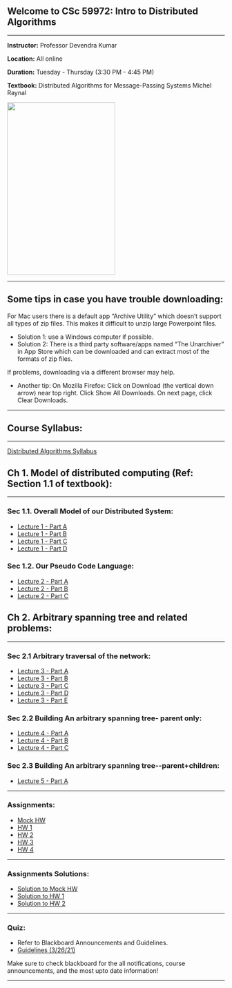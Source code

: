 ## Welcome to CSc 59972: Intro to Distributed Algorithms
<hr>

**Instructor:** Professor Devendra Kumar

**Location:** All online

**Duration:** Tuesday - Thursday (3:30 PM - 4:45 PM)

**Textbook:** Distributed Algorithms for Message-Passing Systems Michel Raynal

<img src="https://imgur.com/zf9DCMj.png" width="250" height="400" />

<hr>

## Some tips in case you have trouble downloading:

For Mac users there is a default app “Archive Utility” which doesn’t support all types of zip files. 
This makes it difficult to unzip large Powerpoint files.

- Solution 1: use a Windows computer if possible.
- Solution 2: There is a third party software/apps  named  “The Unarchiver” in App Store which can be downloaded and can extract most of the formats of zip files.

If problems, downloading via a different browser may help. 
- Another tip:
On Mozilla Firefox: Click on Download (the vertical down arrow) near top right. Click Show All Downloads. On next page, click Clear Downloads.

<hr>

## Course Syllabus:
<hr>

<a href="https://cuny907-my.sharepoint.com/:f:/g/personal/devendra_kumar66_login_cuny_edu/Egb0Upvw095Cu9XGun5G4rwBG0-VjvFYQiLj7BBGgxza5Q?e=ctNtkQ">Distributed Algorithms Syllabus</a>

## Ch 1. Model of distributed computing (Ref: Section 1.1 of textbook):
<hr>

### Sec 1.1. Overall Model of our Distributed System:

- <a href="https://cuny907-my.sharepoint.com/:u:/g/personal/devendra_kumar66_login_cuny_edu/ER1u7eXtdk1CtXet3fdd2moB_0qTdETQ1jlY2BqkCeVXdA?e=C99fXW">Lecture 1 - Part A</a>
- <a href="https://cuny907-my.sharepoint.com/:u:/g/personal/devendra_kumar66_login_cuny_edu/EbyPenSmaBpLuAIaK_vrMJwBDuZ2pODE6eFfR7snoIUSFQ?e=0bHKXM">Lecture 1 - Part B</a>
- <a href="https://cuny907-my.sharepoint.com/:u:/g/personal/devendra_kumar66_login_cuny_edu/EXTbDGj3pPdNvUdr96l7q9sB6XcOnEqEBXtD2Dua_v90Nw?e=h4BiSj">Lecture 1 - Part C</a>
- <a href="https://cuny907-my.sharepoint.com/:f:/g/personal/devendra_kumar66_login_cuny_edu/ElrudrUqA4VMqvIKJgA_ZDEBtmrIh1qaRRQqdGxlEOKJ0g?e=X6kQ9M">Lecture 1 - Part D</a>

### Sec 1.2. Our Pseudo Code Language:

- <a href="https://cuny907-my.sharepoint.com/:u:/g/personal/devendra_kumar66_login_cuny_edu/ERJW9mM71VVFvKFMfmJ_cK4BS4DJD5a-39yYX-rVup7hRg?e=y7sEXs">Lecture 2 - Part A</a>
- <a href="https://cuny907-my.sharepoint.com/:u:/g/personal/devendra_kumar66_login_cuny_edu/Ea80l9IKmrFAoTcvLeqNhEMBAR1aUL_gbmnnlooJ1_9jYg?e=1dWWB7">Lecture 2 - Part B</a>
- <a href="https://cuny907-my.sharepoint.com/:u:/g/personal/devendra_kumar66_login_cuny_edu/ES85CkKfdaZHnE0WMerJcKkBIo8uv4-xyKu4sO05FP6wFw?e=EwaUa0">Lecture 2 - Part C</a>

## Ch 2. Arbitrary spanning tree and related problems:
<hr>

### Sec 2.1 Arbitrary traversal of the network:

- <a href="https://cuny907-my.sharepoint.com/personal/devendra_kumar66_login_cuny_edu/_layouts/15/onedrive.aspx?originalPath=aHR0cHM6Ly9jdW55OTA3LW15LnNoYXJlcG9pbnQuY29tLzpmOi9nL3BlcnNvbmFsL2RldmVuZHJhX2t1bWFyNjZfbG9naW5fY3VueV9lZHUvRWdiMFVwdncwOTVDdTlYR3VuNUc0cndCRzAtVmp2RllRaUxqN0JCR2d4emE1UT9ydGltZT1hMHltb0EzeDJFZw&id=%2Fpersonal%2Fdevendra%5Fkumar66%5Flogin%5Fcuny%5Fedu%2FDocuments%2F21sp%2D%2Ddistr%20algs%2FCh%202%2E%20Arbitrary%20Spanning%20Tree%20and%20Related%20Problems%2FSec%202%2E1%2E%20Arbitrary%20traversal%20of%20the%20network%2Faudio%20Part%20A%2D%2Dsec%202%2E1%20Arbitrary%20traversal%20of%20the%20network%2Ezip&parent=%2Fpersonal%2Fdevendra%5Fkumar66%5Flogin%5Fcuny%5Fedu%2FDocuments%2F21sp%2D%2Ddistr%20algs%2FCh%202%2E%20Arbitrary%20Spanning%20Tree%20and%20Related%20Problems%2FSec%202%2E1%2E%20Arbitrary%20traversal%20of%20the%20network">Lecture 3 - Part A</a>
- <a href="https://cuny907-my.sharepoint.com/personal/devendra_kumar66_login_cuny_edu/_layouts/15/onedrive.aspx?originalPath=aHR0cHM6Ly9jdW55OTA3LW15LnNoYXJlcG9pbnQuY29tLzpmOi9nL3BlcnNvbmFsL2RldmVuZHJhX2t1bWFyNjZfbG9naW5fY3VueV9lZHUvRWdiMFVwdncwOTVDdTlYR3VuNUc0cndCRzAtVmp2RllRaUxqN0JCR2d4emE1UT9ydGltZT1hMHltb0EzeDJFZw&id=%2Fpersonal%2Fdevendra%5Fkumar66%5Flogin%5Fcuny%5Fedu%2FDocuments%2F21sp%2D%2Ddistr%20algs%2FCh%202%2E%20Arbitrary%20Spanning%20Tree%20and%20Related%20Problems%2FSec%202%2E1%2E%20Arbitrary%20traversal%20of%20the%20network%2Faudio%20part%20B%20sec%202%2E1%20Arbitrary%20Traversal%20of%20the%20network%2Ezip&parent=%2Fpersonal%2Fdevendra%5Fkumar66%5Flogin%5Fcuny%5Fedu%2FDocuments%2F21sp%2D%2Ddistr%20algs%2FCh%202%2E%20Arbitrary%20Spanning%20Tree%20and%20Related%20Problems%2FSec%202%2E1%2E%20Arbitrary%20traversal%20of%20the%20network">Lecture 3 - Part B</a>
- <a href="https://cuny907-my.sharepoint.com/personal/devendra_kumar66_login_cuny_edu/_layouts/15/onedrive.aspx?originalPath=aHR0cHM6Ly9jdW55OTA3LW15LnNoYXJlcG9pbnQuY29tLzpmOi9nL3BlcnNvbmFsL2RldmVuZHJhX2t1bWFyNjZfbG9naW5fY3VueV9lZHUvRWdiMFVwdncwOTVDdTlYR3VuNUc0cndCRzAtVmp2RllRaUxqN0JCR2d4emE1UT9ydGltZT1hMHltb0EzeDJFZw&id=%2Fpersonal%2Fdevendra%5Fkumar66%5Flogin%5Fcuny%5Fedu%2FDocuments%2F21sp%2D%2Ddistr%20algs%2FCh%202%2E%20Arbitrary%20Spanning%20Tree%20and%20Related%20Problems%2FSec%202%2E1%2E%20Arbitrary%20traversal%20of%20the%20network%2Faudio%20Part%20C%2D%2Dsec%202%2E1%20Arbitrary%20Traversal%20of%20the%20Network%2Ezip&parent=%2Fpersonal%2Fdevendra%5Fkumar66%5Flogin%5Fcuny%5Fedu%2FDocuments%2F21sp%2D%2Ddistr%20algs%2FCh%202%2E%20Arbitrary%20Spanning%20Tree%20and%20Related%20Problems%2FSec%202%2E1%2E%20Arbitrary%20traversal%20of%20the%20network">Lecture 3 - Part C</a>
- <a href="https://cuny907-my.sharepoint.com/personal/devendra_kumar66_login_cuny_edu/_layouts/15/onedrive.aspx?originalPath=aHR0cHM6Ly9jdW55OTA3LW15LnNoYXJlcG9pbnQuY29tLzpmOi9nL3BlcnNvbmFsL2RldmVuZHJhX2t1bWFyNjZfbG9naW5fY3VueV9lZHUvRWdiMFVwdncwOTVDdTlYR3VuNUc0cndCRzAtVmp2RllRaUxqN0JCR2d4emE1UT9ydGltZT1hMHltb0EzeDJFZw&id=%2Fpersonal%2Fdevendra%5Fkumar66%5Flogin%5Fcuny%5Fedu%2FDocuments%2F21sp%2D%2Ddistr%20algs%2FCh%202%2E%20Arbitrary%20Spanning%20Tree%20and%20Related%20Problems%2FSec%202%2E1%2E%20Arbitrary%20traversal%20of%20the%20network%2Faudio%20part%20D%2D%2Dsec%202%2E1%20Arbitrary%20Traversal%20of%20network%2Ezip&parent=%2Fpersonal%2Fdevendra%5Fkumar66%5Flogin%5Fcuny%5Fedu%2FDocuments%2F21sp%2D%2Ddistr%20algs%2FCh%202%2E%20Arbitrary%20Spanning%20Tree%20and%20Related%20Problems%2FSec%202%2E1%2E%20Arbitrary%20traversal%20of%20the%20network">Lecture 3 - Part D</a>
- <a href="https://cuny907-my.sharepoint.com/personal/devendra_kumar66_login_cuny_edu/_layouts/15/onedrive.aspx?originalPath=aHR0cHM6Ly9jdW55OTA3LW15LnNoYXJlcG9pbnQuY29tLzpmOi9nL3BlcnNvbmFsL2RldmVuZHJhX2t1bWFyNjZfbG9naW5fY3VueV9lZHUvRWdiMFVwdncwOTVDdTlYR3VuNUc0cndCRzAtVmp2RllRaUxqN0JCR2d4emE1UT9ydGltZT1hMHltb0EzeDJFZw&id=%2Fpersonal%2Fdevendra%5Fkumar66%5Flogin%5Fcuny%5Fedu%2FDocuments%2F21sp%2D%2Ddistr%20algs%2FCh%202%2E%20Arbitrary%20Spanning%20Tree%20and%20Related%20Problems%2FSec%202%2E1%2E%20Arbitrary%20traversal%20of%20the%20network%2Faudio%20Part%20E%2D%2Dsec%202%2E1%20Arbitrary%20Traversals%20of%20the%20network%2Ezip&parent=%2Fpersonal%2Fdevendra%5Fkumar66%5Flogin%5Fcuny%5Fedu%2FDocuments%2F21sp%2D%2Ddistr%20algs%2FCh%202%2E%20Arbitrary%20Spanning%20Tree%20and%20Related%20Problems%2FSec%202%2E1%2E%20Arbitrary%20traversal%20of%20the%20network">Lecture 3 - Part E</a>


### Sec 2.2 Building An arbitrary spanning tree- parent only:

- <a href="https://cuny907-my.sharepoint.com/:u:/g/personal/devendra_kumar66_login_cuny_edu/EbE1R-yZDaFDg6xM9ZLwLrUBLjGS8fmz403A9c4DCrxZSQ?e=1iwnoi">Lecture 4 - Part A</a>
- <a href="https://cuny907-my.sharepoint.com/:u:/g/personal/devendra_kumar66_login_cuny_edu/EfMwm6vmlQpGslegG1srtBsB0A7fTEX11yROVkfu4Ktz5g?e=RutWB6">Lecture 4 - Part B</a>
- <a href="https://cuny907-my.sharepoint.com/:u:/g/personal/devendra_kumar66_login_cuny_edu/EZBBi92SuEpBo30ix2m0U-wBOozBgDlLmDkjzhWK_kObNw?e=9NbcCj">Lecture 4 - Part C</a>


### Sec 2.3 Building An arbitrary spanning tree--parent+children:

- <a href="https://cuny907-my.sharepoint.com/:u:/g/personal/devendra_kumar66_login_cuny_edu/EWhYq95ubcZEk2qX07Opv24BIXFTc0ItQ1s_dGmjT34T0w?e=9g57vP">Lecture 5 - Part A</a>



<hr>

### Assignments:
- <a href="https://docs.google.com/document/d/1f3vmww7-9mbOREmRvEuoxL0YKtgx0KEuqizIdHOFGCE/edit?usp=sharing">Mock HW</a>
- <a href="#">HW 1</a>
- <a href="https://docs.google.com/document/d/1Y4jtR-et8dEa7pn_PahLBGrCZ-3a33iW0CsT_72rgBU/edit?usp=sharing">HW 2</a>
- <a href="https://docs.google.com/document/d/1Rqlbfogxj018lA_tRpyBpzMoLENCIwZFwsctUSLQ9OI/edit?usp=sharing">HW 3</a>
- <a href="https://docs.google.com/document/d/11euxnzkdTw6fEmb9-ozpSQLpdotyORb0QAVtATAynl4/edit?usp=sharing">HW 4</a>

<hr>

### Assignments Solutions:

- <a href="https://docs.google.com/document/d/1y7tb7XP0TgPdKu0pJ0Fg4VJwMUg-jIQq1jadrW9-QYg/edit?usp=sharing">Solution to Mock HW</a>
- <a href="https://docs.google.com/document/d/1q43eDpIniILlT4FG7HYkcXyLjAACSyYtMRg3YdiOP0Q/edit?usp=sharing">Solution to HW 1</a>
- <a href="https://docs.google.com/document/d/1t81G15DHmpWbo12Gwh9GiMvEDRjwwuHwblwTx2nuy6Y/edit?usp=sharing">Solution to HW 2</a>

<hr>

### Quiz:

- Refer to Blackboard Announcements and Guidelines. 
- <a href="https://docs.google.com/document/d/1R7XXDzz9k5EltmwNe565TYj76_uAC9lPYmQLzXW2R8E/edit?usp=sharing">Guidelines (3/26/21)</a>


Make sure to check blackboard for the all notifications, course announcements, and the most upto date information! 

<hr>
